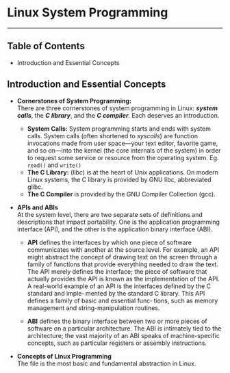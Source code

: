 # Linux System Programming
---

## Table of Contents

- Introduction and Essential Concepts

## Introduction and Essential Concepts

- **Cornerstones of System Programming:** <br>
There are three cornerstones of system programming in Linux: ___system calls___, the ___C library___, and the ___C compiler___. Each deserves an introduction.
  - **System Calls:** System programming starts and ends with system calls. System calls (often shortened to _syscalls_) are function invocations made from user space—your text editor, favorite game, and so on—into the kernel (the core internals of the system) in order to request some service or resource from the operating system. Eg. ``read()`` and ``write()``
  - **The C Library:** (_libc_) is at the heart of Unix applications. On modern
Linux systems, the C library is provided by GNU libc, abbreviated glibc.
  - **The C Compiler** is provided by the GNU Compiler Collection (gcc).

- **APIs and ABIs** <br>
At the system level, there are two separate sets of definitions and descriptions that impact
portability. One is the application programming interface (API), and the other is the
application binary interface (ABI).

  - **API** defines the interfaces by which one piece of software communicates with another at the source level. For example, an API might abstract the concept of drawing text on
the screen through a family of functions that provide everything needed to draw the
text. The API merely defines the interface; the piece of software that actually provides
the API is known as the implementation of the API.<br>
A real-world example of an API is the interfaces defined by the C standard and imple‐
mented by the standard C library. This API defines a family of basic and essential func‐
tions, such as memory management and string-manipulation routines.

  - **ABI** defines the binary interface between two or more pieces of software on a particular architecture. The ABI is intimately tied to the
architecture; the vast majority of an ABI speaks of machine-specific concepts, such as
particular registers or assembly instructions.

- **Concepts of Linux Programming**<br>
The file is the most basic and fundamental abstraction in Linux.
